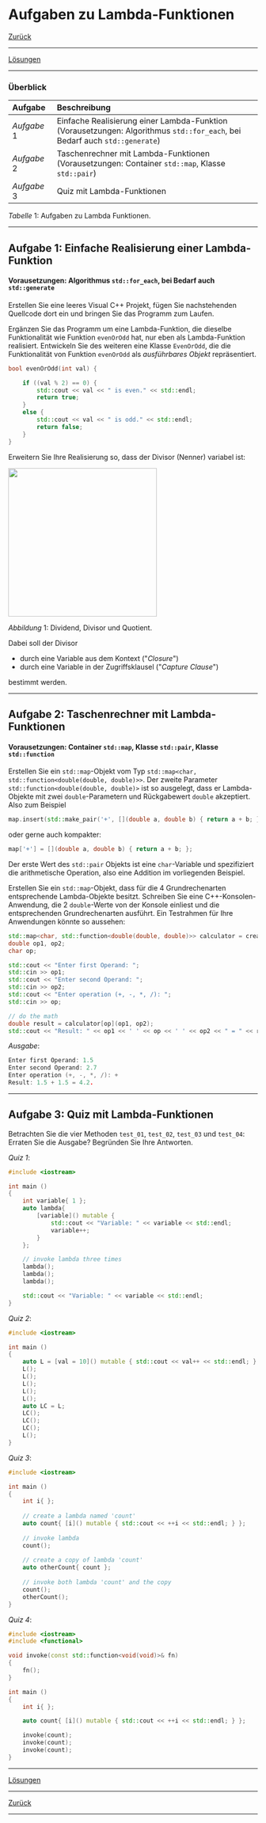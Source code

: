 # Aufgaben zu Lambda-Funktionen

[Zurück](./Exercises.md)

---

[Lösungen](Exercises_02_Lambdas.cpp)

---

### Überblick

| Aufgabe | Beschreibung |
| :- | :- |
| *Aufgabe* 1 | Einfache Realisierung einer Lambda-Funktion<br/>(Vorausetzungen: Algorithmus `std::for_each`, bei Bedarf auch `std::generate`) |
| *Aufgabe* 2 | Taschenrechner mit Lambda-Funktionen<br/>(Vorausetzungen: Container `std::map`, Klasse `std::pair`) | 
| *Aufgabe* 3 | Quiz mit Lambda-Funktionen |

*Tabelle* 1: Aufgaben zu Lambda Funktionen.

---

## Aufgabe 1: Einfache Realisierung einer Lambda-Funktion

#### Vorausetzungen: Algorithmus `std::for_each`, bei Bedarf auch `std::generate`

Erstellen Sie eine leeres Visual C++ Projekt,
fügen Sie nachstehenden Quellcode dort ein und bringen Sie das Programm zum Laufen.

Ergänzen Sie das Programm um eine Lambda-Funktion, die dieselbe Funktionalität wie Funktion `evenOrOdd` hat,
nur eben als Lambda-Funktion realisiert. Entwickeln Sie des weiteren eine Klasse `EvenOrOdd`,
die die Funktionalität von Funktion `evenOrOdd` als *ausführbares Objekt* repräsentiert.

```cpp
bool evenOrOdd(int val) {

    if ((val % 2) == 0) {
        std::cout << val << " is even." << std::endl;
        return true;
    }
    else {
        std::cout << val << " is odd." << std::endl;
        return false;
    }
}
```

Erweitern Sie Ihre Realisierung so, dass der Divisor (Nenner) variabel ist:

<img src="cpp_dividend_divisor.svg" width="300">

*Abbildung* 1: Dividend, Divisor und Quotient.

Dabei soll der Divisor

  * durch eine Variable aus dem Kontext ("*Closure*") 
  * durch eine Variable in der Zugriffsklausel ("*Capture Clause*") 

bestimmt werden.

---

## Aufgabe 2: Taschenrechner mit Lambda-Funktionen

#### Vorausetzungen: Container `std::map`, Klasse `std::pair`, Klasse `std::function`

Erstellen Sie ein `std::map`-Objekt vom Typ `std::map<char, std::function<double(double, double)>>`.
Der zweite Parameter `std::function<double(double, double)>` ist so ausgelegt,
dass er Lambda-Objekte mit zwei `double`-Parametern und Rückgabewert `double` akzeptiert.
Also zum Beispiel

```cpp
map.insert(std::make_pair('+', [](double a, double b) { return a + b; }));
```

oder gerne auch kompakter:

```cpp
map['+'] = [](double a, double b) { return a + b; };
```

Der erste Wert des `std::pair` Objekts ist eine `char`-Variable und spezifiziert
die arithmetische Operation, also eine Addition im vorliegenden Beispiel.

Erstellen Sie ein `std::map`-Objekt, dass für die 4 Grundrechenarten
entsprechende Lambda-Objekte besitzt. Schreiben Sie eine C++-Konsolen-Anwendung,
die 2 `double`-Werte von der Konsole einliest und die entsprechenden Grundrechenarten ausführt.
Ein Testrahmen für Ihre Anwendungen könnte so aussehen:

```cpp
std::map<char, std::function<double(double, double)>> calculator = createCalculator();
double op1, op2;
char op;

std::cout << "Enter first Operand: ";
std::cin >> op1;
std::cout << "Enter second Operand: ";
std::cin >> op2;
std::cout << "Enter operation (+, -, *, /): ";
std::cin >> op;

// do the math
double result = calculator[op](op1, op2);
std::cout << "Result: " << op1 << ' ' << op << ' ' << op2 << " = " << result << '.' << std::endl;
```

*Ausgabe*:

```cpp
Enter first Operand: 1.5
Enter second Operand: 2.7
Enter operation (+, -, *, /): +
Result: 1.5 + 1.5 = 4.2.
```

---

## Aufgabe 3: Quiz mit Lambda-Funktionen

Betrachten Sie die vier Methoden `test_01`, `test_02`, `test_03` und `test_04`:
Erraten Sie die Ausgabe? Begründen Sie Ihre Antworten.

*Quiz 1*:

```cpp
#include <iostream>

int main ()
{
    int variable{ 1 };
    auto lambda{
        [variable]() mutable {
            std::cout << "Variable: " << variable << std::endl;
            variable++;
        }
    };

    // invoke lambda three times
    lambda();
    lambda();
    lambda();

    std::cout << "Variable: " << variable << std::endl;
}
```

*Quiz 2*:

```cpp
#include <iostream>

int main ()
{
    auto L = [val = 10]() mutable { std::cout << val++ << std::endl; };
    L();
    L();
    L();
    L();
    L();
    auto LC = L;
    LC();
    LC();
    LC();
    L();
}
```

*Quiz 3*:

```cpp
#include <iostream>

int main ()
{
    int i{ };
    
    // create a lambda named 'count'
    auto count{ [i]() mutable { std::cout << ++i << std::endl; } };
    
    // invoke lambda
    count();
    
    // create a copy of lambda 'count'
    auto otherCount{ count };
    
    // invoke both lambda 'count' and the copy
    count();
    otherCount();
}
```

*Quiz 4*:

```cpp
#include <iostream>
#include <functional>

void invoke(const std::function<void(void)>& fn)
{
    fn();
}

int main ()
{
    int i{ };

    auto count{ [i]() mutable { std::cout << ++i << std::endl; } };

    invoke(count);
    invoke(count);
    invoke(count);
}
```

---

[Lösungen](Exercises_02_Lambdas.cpp)

---

[Zurück](./Exercises.md)

---
